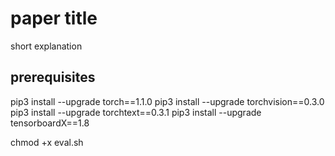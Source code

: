# paper title
short explanation

## prerequisites
pip3 install --upgrade torch==1.1.0
pip3 install --upgrade torchvision==0.3.0
pip3 install --upgrade torchtext==0.3.1
pip3 install --upgrade tensorboardX==1.8

chmod +x eval.sh

